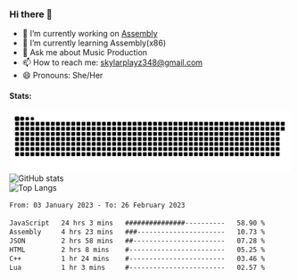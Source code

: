 ### Hi there 👋

- 🔭 I’m currently working on [Assembly](https://github.com/SkylarPlayz348/Assembly-Coding)
- 🌱 I’m currently learning Assembly(x86)
- 💬 Ask me about Music Production
- 📫 How to reach me: skylarplayz348@gmail.com
- 😄 Pronouns: She/Her

#### Stats:
![Snake](https://raw.githubusercontent.com/Skylarplayz348/Skylarplayz348/snake/github-contribution-grid-snake-dark.svg)
<br>
![GitHub stats](https://github-readme-stats.vercel.app/api?username=skylarplayz348&count_private=true&show_icons=true&theme=omni)
<br>
![Top Langs](https://github-readme-stats.vercel.app/api/top-langs/?username=skylarplayz348&layout=compact&theme=omni)
<!--START_SECTION:waka-->

```text
From: 03 January 2023 - To: 26 February 2023

JavaScript   24 hrs 3 mins   ###############----------   58.90 %
Assembly     4 hrs 23 mins   ###----------------------   10.73 %
JSON         2 hrs 58 mins   ##-----------------------   07.28 %
HTML         2 hrs 8 mins    #------------------------   05.25 %
C++          1 hr 24 mins    #------------------------   03.46 %
Lua          1 hr 3 mins     #------------------------   02.57 %
```

<!--END_SECTION:waka-->
